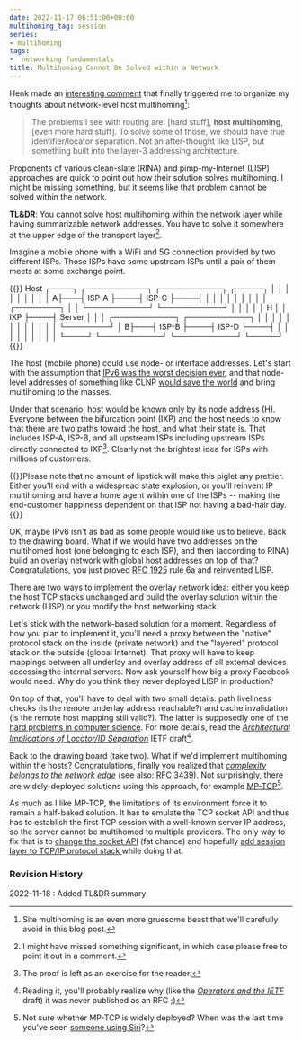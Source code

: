 ```yaml
---
date: 2022-11-17 06:51:00+00:00
multihoming_tag: session
series:
- multihoming
tags:
-  networking fundamentals
title: Multihoming Cannot Be Solved within a Network
---
```

Henk made an [interesting comment](https://blog.ipspace.net/2022/11/worth-reading-routing-never-solved-problem.html#1487) that finally triggered me to organize my thoughts about network-level host multihoming[^SM]:

[^SM]: Site multihoming is an even more gruesome beast that we'll carefully avoid in this blog post.

> The problems I see with routing are: [hard stuff], **host multihoming**, [even more hard stuff]. To solve some of those, we should have true identifier/locator separation. Not an after-thought like LISP, but something built into the layer-3 addressing architecture.

Proponents of various clean-slate (RINA) and pimp-my-Internet (LISP) approaches are quick to point out how their solution solves multihoming. I might be missing something, but it seems like that problem cannot be solved within the network.
<!--more-->
**TL&DR**: You cannot solve host multihoming within the network layer while having summarizable network addresses. You have to solve it somewhere at the upper edge of the transport layer[^WC].

[^WC]: I might have missed something significant, in which case please free to point it out in a comment.

Imagine a mobile phone with a WiFi and 5G connection provided by two different ISPs. Those ISPs have some upstream ISPs until a pair of them meets at some exchange point.

{{<ascii>}}
 Host
┌────┐   ┌───────────┐    ┌───────────┐    ┌─────┐
│    │   │           │    │           │    │     │
│   A├───┤   ISP-A   ├────┤   ISP-C   ├────┤     │
│    │   │           │    │           │    │     │    ┌────────┐
│    │   └───────────┘    └───────────┘    │     │    │        │
│ H  │                                     │ IXP ├────┤ Server │
│    │   ┌───────────┐    ┌───────────┐    │     │    │        │
│    │   │           │    │           │    │     │    └────────┘
│   B├───┤   ISP-B   ├────┤   ISP-D   ├────┤     │
│    │   │           │    │           │    │     │
└────┘   └───────────┘    └───────────┘    └─────┘
{{</ascii>}}

The host (mobile phone) could use node- or interface addresses. Let's start with the assumption that [IPv6 was the worst decision ever](https://blog.ipspace.net/2022/09/ipv6-worst-decision-ever.html), and that node-level addresses of something like CLNP [would save the world](https://blog.ipspace.net/2020/09/worth-reading-clns-failure.html) and bring multihoming to the masses.

Under that scenario, host would be known only by its node address (H). Everyone between the bifurcation point (IXP) and the host needs to know that there are two paths toward the host, and what their state is. That includes ISP-A, ISP-B, and all upstream ISPs including upstream ISPs directly connected to IXP[^PER]. Clearly not the brightest idea for ISPs with millions of customers.

{{<note info>}}Please note that no amount of lipstick will make this piglet any prettier. Either you'll end with a widespread state explosion, or you'll reinvent IP multihoming and have a home agent within one of the ISPs -- making the end-customer happiness dependent on that ISP not having a bad-hair day.{{</note>}}

[^PER]: The proof is left as an exercise for the reader.

OK, maybe IPv6 isn't as bad as some people would like us to believe. Back to the drawing board. What if we would have two addresses on the multihomed host (one belonging to each ISP), and then (according to RINA) build an overlay network with global host addresses on top of that? Congratulations, you just proved [RFC 1925](https://www.rfc-editor.org/rfc/rfc1925) rule 6a and reinvented LISP.

There are two ways to implement the overlay network idea: either you keep the host TCP stacks unchanged and build the overlay solution within the network (LISP) or you modify the host networking stack.

Let's stick with the network-based solution for a moment. Regardless of how you plan to implement it, you'll need a proxy between the "native" protocol stack on the inside (private network) and the "layered" protocol stack on the outside (global Internet). That proxy will have to keep mappings between all underlay and overlay address of all external devices accessing the internal servers. Now ask yourself how big a proxy Facebook would need. Why do you think they never deployed LISP in production?

On top of that, you'll have to deal with two small details: path liveliness checks (is the remote underlay address reachable?) and cache invalidation (is the remote host mapping still valid?). The latter is supposedly one of the [hard problems in computer science](https://martinfowler.com/bliki/TwoHardThings.html). For more details, read the _[Architectural Implications of Locator/ID Separation](https://datatracker.ietf.org/doc/html/draft-meyer-loc-id-implications-01)_ IETF draft[^NORFC].

[^NORFC]: Reading it, you'll probably realize why (like the _[Operators and the IETF](https://blog.ipspace.net/2021/10/worth-reading-ietf-operators.html)_ draft) it was never published as an RFC ;)

Back to the drawing board (take two). What if we'd implement multihoming within the hosts? Congratulations, finally you realized that _[complexity belongs to the network edge](https://blog.ipspace.net/2011/05/complexity-belongs-to-network-edge.html)_ (see also: [RFC 3439](https://www.rfc-editor.org/rfc/rfc3439)). Not surprisingly, there are widely-deployed solutions using this approach, for example [MP-TCP](https://blog.ipspace.net/2019/03/multipath-tcp-on-software-gone-wild.html)[^SIRI].

As much as I like MP-TCP, the limitations of its environment force it to remain a half-baked solution. It has to emulate the TCP socket API and thus has to establish the first TCP session with a well-known server IP address, so the server cannot be multihomed to multiple providers. The only way to fix that is to [change the socket API](https://blog.ipspace.net/2009/08/what-went-wrong-socket-api.html) (fat chance) and hopefully [add session layer to TCP/IP protocol stack ](https://blog.ipspace.net/2009/08/what-went-wrong-tcpip-lacks-session.html)while doing that.

[^SIRI]: Not sure whether MP-TCP is widely deployed? When was the last time you've seen [someone using Siri](https://support.apple.com/en-us/HT201373)?

### Revision History

2022-11-18
: Added TL&DR summary

